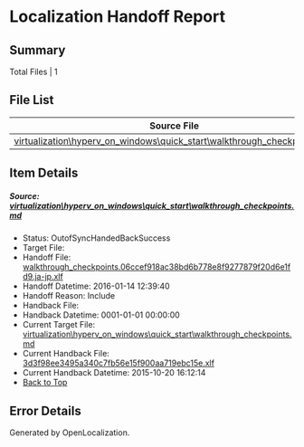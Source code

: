 # <a name='report-top'></a> Localization Handoff Report

## Summary
 Total Files | 1

## File List
 Source File | Status | Details 
 ----------- | ------ | ------- 
 [virtualization\hyperv_on_windows\quick_start\walkthrough_checkpoints.md](https://github.com/OpenLocalizationOrg/hyperVTest/blob/da5193922ac589aa15547984a10f61df73ba68b4/virtualization/hyperv_on_windows/quick_start/walkthrough_checkpoints.md) | OutofSyncHandedBackSuccess | [Details](#b33e429df0ccc58eec72ad44ce1510471af95a98169)

## Item Details
##### <a name='b33e429df0ccc58eec72ad44ce1510471af95a98169'></a> Source: [virtualization\hyperv_on_windows\quick_start\walkthrough_checkpoints.md](https://github.com/OpenLocalizationOrg/hyperVTest/blob/da5193922ac589aa15547984a10f61df73ba68b4/virtualization/hyperv_on_windows/quick_start/walkthrough_checkpoints.md)
* Status: OutofSyncHandedBackSuccess
* Target File: 
* Handoff File: [walkthrough_checkpoints.06ccef918ac38bd6b778e8f9277879f20d6e1fd9.ja-jp.xlf](https://github.com/OpenLocalizationOrg/olhandoff/blob/29cc9dec98aaa3cf308944fe9a7f3e68f6fe73b5/ol-handoff/OpenLocalizationOrg/hyperVTest.ja-jp/live/walkthrough_checkpoints.06ccef918ac38bd6b778e8f9277879f20d6e1fd9.ja-jp.xlf)
* Handoff Datetime: 2016-01-14 12:39:40
* Handoff Reason: Include
* Handback File: 
* Handback Datetime: 0001-01-01 00:00:00
* Current Target File: [virtualization\hyperv_on_windows\quick_start\walkthrough_checkpoints.md](https://github.com/OpenLocalizationOrg/hyperVTest.ja-jp/blob/d8a8cc2bf72fdd3798011107162e5d5ab710486e/virtualization/hyperv_on_windows/quick_start/walkthrough_checkpoints.md)
* Current Handback File: [3d3f98ee3495a340c7fb56e15f900aa719ebc15e.xlf](https://github.com/OpenLocalizationOrg/olhandback/blob/5cea3a4589e947f53d5183850249568c244859da/ol-handback/OpenLocalizationOrg/hyperVTest.ja-jp/master/archive/3d3f98ee3495a340c7fb56e15f900aa719ebc15e.xlf)
* Current Handback Datetime: 2015-10-20 16:12:14
* [Back to Top](#report-top)


## Error Details

Generated by OpenLocalization.

